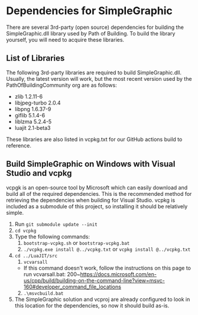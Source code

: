 # Dependencies for SimpleGraphic

There are several 3rd-party (open source) dependencies for building the
SimpleGraphic.dll library used by Path of Building.
To build the library yourself, you will need to acquire these libraries.

## List of Libraries

The following 3rd-party libraries are required to build SimpleGraphic.dll.
Usually, the latest version will work, but the most recent version used by the
PathOfBuildingCommunity org are as follows:
* zlib 1.2.11-6
* libjpeg-turbo 2.0.4
* libpng 1.6.37-9
* giflib 5.1.4-6
* liblzma 5.2.4-5
* luajit 2.1-beta3

These libraries are also listed in vcpkg.txt
for our GitHub actions build to reference.

## Build SimpleGraphic on Windows with Visual Studio and vcpkg

vcpgk is an open-source tool by Microsoft which can easily download and build
all of the required dependencies. This is the recommended method for retrieving
the dependencies when building for Visual Studio.
vcpkg is included as a submodule of this project,
so installing it should be relatively simple.

1) Run `git submodule update --init`
2) `cd vcpkg`
3) Type the following commands:
   1) `bootstrap-vcpkg.sh` or `bootstrap-vcpkg.bat`
   2) `./vcpkg.exe install @../vcpkg.txt` or `vcpkg install @../vcpkg.txt`
4) `cd ../LuaJIT/src`
   1) `vcvarsall`
   	* If this command doesn't work, follow the instructions on this page to run vcvarsall.bat: 200~https://docs.microsoft.com/en-us/cpp/build/building-on-the-command-line?view=msvc-160#developer_command_file_locations
   2) `.\msvcbuild.bat` 
5) The SimpleGraphic solution and vcproj are already configured to look in this
location for the dependencies, so now it should build as-is.
